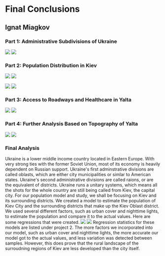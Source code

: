 # Final Conclusions
## Ignat Miagkov

### Part 1: Administrative Subdivisions of Ukraine
![](ukraine_details.png) ![](kiev_kievcity.png)

### Part 2: Population Distribution in Kiev
![](kiev_diff.png)
![](mapview_kiev.png)

![](kiev_city_diff.png)
![](kiev_city_mapview_diff.png)

### Part 3: Access to Roadways and Healthcare in Yalta
![](project_3_part_1.png)
![](project_3_final.png)

### Part 4: Further Analysis Based on Topography of Yalta
![](project4_part1.png)
![](project_4_part2.png)

### Final Analysis
  Ukraine is a lower middle income country located in Eastern Europe. With very strong ties with the former Soviet Union, most of its economy is heavily dependent on Russian support. Ukraine's first adminstrative divisions are called oblasts, which are either city municipalities or simlar to American states. Ukraine's second administrative divisions are called raions, or are the equivalent of districts. Ukraine runs a unitary systems, which means all the shots for the whole country are still being called from Kiev, the capital city. For our population model and study, we shall be focusing on Kiev and its surrounding districts. 
  We created a model to estimate the population of Kiev City and the surrounding districts that make up the Kiev Oblast district. We used several different factors, such as urban cover and nighttime lights, to estimate the population and compare it to the actual values. Here are some regressions that were created.
![](pop19_dst190_ntl_regression.png)
![](pop19_water_dst190_topo_regression.png)
Regression statistics for these models are listed under project 2.
  The more factors we incorporated into our model, such as urban cover and nighttime lights, the more accurate our model got to the actual values, and less variation was detected between samples. However, this does prove that the rural landscape of the surroudning regions of Kiev are less developed than the city itself. 
